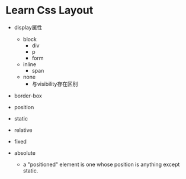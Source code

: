 # Learn Css Layout

- display属性
	- block
  		- div
  		- p
  		- form
  	- inline
  		- span
	- none
 		- 与visibility存在区别
- border-box 
 
- position
 - static
 - relative 
 - fixed
 - absolute
 	- a "positioned" element is one whose position is anything except static.